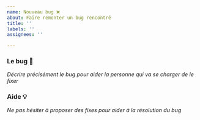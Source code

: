 ```yaml
---
name: Nouveau bug ❌
about: Faire remonter un bug rencontré
title: ''
labels: ''
assignees: ''

---
```


### Le bug  🐛

*Décrire précisément le bug pour aider la personne qui va se charger de le fixer*

### Aide 💡

*Ne pas hésiter à proposer des fixes pour aider à la résolution du bug*
